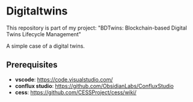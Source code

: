 # Digitaltwins
This repository is part of my project: "BDTwins: Blockchain-based Digital Twins Lifecycle Management" 

 A simple case of a digital twins.
 
## Prerequisites
- **vscode**: https://code.visualstudio.com/
- **conflux studio**: https://github.com/ObsidianLabs/ConfluxStudio
- **cess**: https://github.com/CESSProject/cess/wiki/

